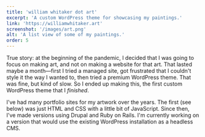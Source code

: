 ```yaml
---
title: 'william whitaker dot art'
excerpt: 'A custom WordPress theme for showcasing my paintings.'
link: 'https://williamwhitaker.art'
screenshot: '/images/art.png'
alt: 'A list view of some of my paintings.'
order: 5
---
```


True story: at the beginning of the pandemic, I decided that I was going to focus on making art, and not on making a website for that art. That lasted maybe a month&#8212;first I tried a managed site, got frustrated that I couldn't style it the way I wanted to, then tried a premium WordPress theme. That was fine, but kind of slow. So I ended up making this, the first custom WordPress theme that I _finished_.

I've had many portfolio sites for my artwork over the years. The first (see below) was just HTML and CSS with a little bit of JavaScript. Since then, I've made versions using Drupal and Ruby on Rails. I'm currently working on a version that would use the existing WordPress installation as a headless CMS.

